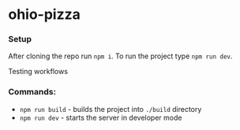 # ohio-pizza

### Setup

After cloning the repo run `npm i`. To run the project type `npm run dev`.

Testing workflows 

### Commands:

- `npm run build` - builds the project into `./build` directory
- `npm run dev` - starts the server in developer mode
